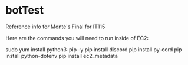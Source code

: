 # botTest
Reference info for Monte's Final for IT115

Here are the commands you will need to run inside of EC2:

sudo yum install python3-pip -y
pip install discord
pip install py-cord
pip install python-dotenv
pip install ec2_metadata
